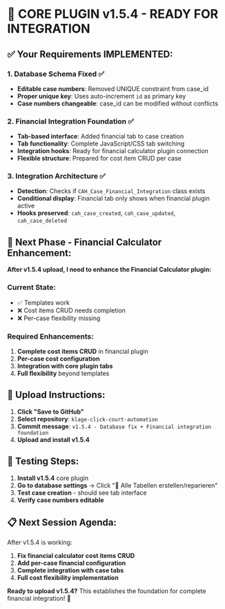 # 🚀 CORE PLUGIN v1.5.4 - READY FOR INTEGRATION

## ✅ **Your Requirements IMPLEMENTED:**

### **1. Database Schema Fixed** ✅
- **Editable case numbers**: Removed UNIQUE constraint from case_id  
- **Proper unique key**: Uses auto-increment `id` as primary key
- **Case numbers changeable**: case_id can be modified without conflicts

### **2. Financial Integration Foundation** ✅  
- **Tab-based interface**: Added financial tab to case creation
- **Tab functionality**: Complete JavaScript/CSS tab switching
- **Integration hooks**: Ready for financial calculator plugin connection
- **Flexible structure**: Prepared for cost item CRUD per case

### **3. Integration Architecture** ✅
- **Detection**: Checks if `CAH_Case_Financial_Integration` class exists
- **Conditional display**: Financial tab only shows when financial plugin active
- **Hooks preserved**: `cah_case_created`, `cah_case_updated`, `cah_case_deleted`

## 🧮 **Next Phase - Financial Calculator Enhancement:**

**After v1.5.4 upload, I need to enhance the Financial Calculator plugin:**

### **Current State**: 
- ✅ Templates work
- ❌ Cost items CRUD needs completion
- ❌ Per-case flexibility missing

### **Required Enhancements**:
1. **Complete cost items CRUD** in financial plugin
2. **Per-case cost configuration** 
3. **Integration with core plugin tabs**
4. **Full flexibility** beyond templates

## 🚀 **Upload Instructions:**

1. **Click "Save to GitHub"**  
2. **Select repository**: `klage-click-court-automation`
3. **Commit message**: `v1.5.4 - Database fix + Financial integration foundation`
4. **Upload and install v1.5.4**

## 🧪 **Testing Steps:**
1. **Install v1.5.4** core plugin
2. **Go to database settings** → Click "🔧 Alle Tabellen erstellen/reparieren"
3. **Test case creation** - should see tab interface
4. **Verify case numbers editable**

## 📋 **Next Session Agenda:**
After v1.5.4 is working:
1. **Fix financial calculator cost items CRUD**
2. **Add per-case financial configuration**  
3. **Complete integration with case tabs**
4. **Full cost flexibility implementation**

**Ready to upload v1.5.4?** This establishes the foundation for complete financial integration! 🎯